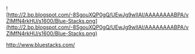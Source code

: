 ![http://2.bp.blogspot.com/-8SgouXQP0gQ/UEwJg9wlIAI/AAAAAAAABPA/vZIMfN4rkHU/s1600/Blue-Stacks.png](http://2.bp.blogspot.com/-8SgouXQP0gQ/UEwJg9wlIAI/AAAAAAAABPA/vZIMfN4rkHU/s1600/Blue-Stacks.png)

http://www.bluestacks.com/